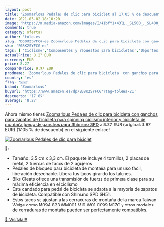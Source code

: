 ```yaml
---
layout: post
title: 'Zoomarlous Pedales de clic para biciclet al 17.05 % de descuento'
date: 2021-05-02 18:10:20
image: 'https://m.media-amazon.com/images/I/41bfY1+43lL._SL500_._SL400_.jpg'
comments: true
category: ofertas
author: 'tole.es'
slug: 'B08K2SYFCG-es Zoomarlous Pedales de clic para bicicleta con ganchos para...'
sku: 'B08K2SYFCG-es'
tags: [ 'Ciclismo','Componentes y repuestos para bicicletas','Deportes y aire libre','Pedales para bicicletas','Ropa y equipo para deportes','zapatos','zoomarlous', ]
actualPrice: 8.27 EUR
currency: EUR
price: 8.27
comparePrice: 9.97 EUR
prodname: 'Zoomarlous Pedales de clic para bicicleta  con ganchos para zapatos de bicicleta  para spinning  ciclismo interior y bicicleta de montaña  juego de ganchos para Shimano SPD'
country: 'es'
flag: '🇪🇸'
brand: 'Zoomarlous'
buyurl: 'https://www.amazon.es/dp/B08K2SYFCG/?tag=tolees-21'
descuento: '17.05'
average: '8.27'
---
```


Ahora mismo tienes [Zoomarlous Pedales de clic para bicicleta  con ganchos para zapatos de bicicleta  para spinning  ciclismo interior y bicicleta de montaña  juego de ganchos para Shimano SPD](https://www.amazon.es/dp/B08K2SYFCG/?tag=tolees-21) a 8.27 EUR (original: 9.97 EUR) (17.05 %  de descuento) en el siguiente enlace!

[![Zoomarlous Pedales de clic para biciclet](https://m.media-amazon.com/images/I/41bfY1+43lL._SL500_._SL400_.jpg)](https://www.amazon.es/dp/B08K2SYFCG/?tag=tolees-21)

🔎:

- Tamaño: 3,5 cm x 3,3 cm. El paquete incluye 4 tornillos, 2 placas de metal, 2 tuercas de tacos de 2 agujeros
- Pedales de bloqueo para bicicleta de montaña para un uso fácil, liberación desechable. Libera tus tacos girando los talones.
- Bike Cleats ofrece una transmisión de fuerza de primera clase para su máxima eficiencia en el ciclismo
- Este candado para pedal de bicicleta se adapta a la mayoría de zapatos de bicicleta. Compatible con Shimano SPD SH51.
- Estos tacos se ajustan a las cerraduras de montaña de la marca Taiwan Weige como M094 823 WM001 M19 W01 C099 M17C y otros modelos de cerraduras de montaña pueden ser perfectamente compatibles.

[🛒 Visítala!!!](https://www.amazon.es/dp/B08K2SYFCG/?tag=tolees-21)
